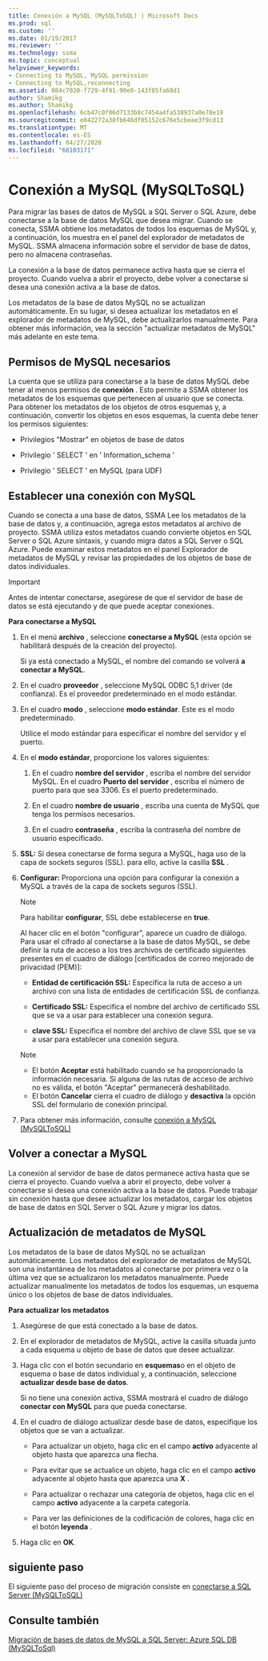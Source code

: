```yaml
---
title: Conexión a MySQL (MySQLToSQL) | Microsoft Docs
ms.prod: sql
ms.custom: ''
ms.date: 01/19/2017
ms.reviewer: ''
ms.technology: ssma
ms.topic: conceptual
helpviewer_keywords:
- Connecting to MySQL, MySQL permission
- Connecting to MySQL,reconnecting
ms.assetid: 084c7020-f729-4f91-90e0-143f85fa68d1
author: Shamikg
ms.author: Shamikg
ms.openlocfilehash: 6cb47c0f06d7133b8c7454a4fa538937a0e78e19
ms.sourcegitcommit: e042272a38fb646df05152c676e5cbeae3f9cd13
ms.translationtype: MT
ms.contentlocale: es-ES
ms.lasthandoff: 04/27/2020
ms.locfileid: "68103171"
---
```

# <a name="connecting-to-mysql-mysqltosql"></a>Conexión a MySQL (MySQLToSQL)
Para migrar las bases de datos de MySQL a SQL Server o SQL Azure, debe conectarse a la base de datos MySQL que desea migrar. Cuando se conecta, SSMA obtiene los metadatos de todos los esquemas de MySQL y, a continuación, los muestra en el panel del explorador de metadatos de MySQL. SSMA almacena información sobre el servidor de base de datos, pero no almacena contraseñas.  
  
La conexión a la base de datos permanece activa hasta que se cierra el proyecto. Cuando vuelva a abrir el proyecto, debe volver a conectarse si desea una conexión activa a la base de datos.  
  
Los metadatos de la base de datos MySQL no se actualizan automáticamente. En su lugar, si desea actualizar los metadatos en el explorador de metadatos de MySQL, debe actualizarlos manualmente. Para obtener más información, vea la sección "actualizar metadatos de MySQL" más adelante en este tema.  
  
## <a name="required-mysql-permissions"></a>Permisos de MySQL necesarios  
La cuenta que se utiliza para conectarse a la base de datos MySQL debe tener al menos permisos de **conexión** . Esto permite a SSMA obtener los metadatos de los esquemas que pertenecen al usuario que se conecta. Para obtener los metadatos de los objetos de otros esquemas y, a continuación, convertir los objetos en esos esquemas, la cuenta debe tener los permisos siguientes:  
  
-   Privilegios "Mostrar" en objetos de base de datos  
  
-   Privilegio ' SELECT ' en ' Information_schema '  
  
-   Privilegio ' SELECT ' en MySQL (para UDF)  
  
## <a name="establishing-a-connection-to-mysql"></a>Establecer una conexión con MySQL  
Cuando se conecta a una base de datos, SSMA Lee los metadatos de la base de datos y, a continuación, agrega estos metadatos al archivo de proyecto. SSMA utiliza estos metadatos cuando convierte objetos en SQL Server o SQL Azure sintaxis, y cuando migra datos a SQL Server o SQL Azure. Puede examinar estos metadatos en el panel Explorador de metadatos de MySQL y revisar las propiedades de los objetos de base de datos individuales.  
  
> [!IMPORTANT]  
> Antes de intentar conectarse, asegúrese de que el servidor de base de datos se está ejecutando y de que puede aceptar conexiones.  
  
**Para conectarse a MySQL**  
  
1.  En el menú **archivo** , seleccione **conectarse a MySQL** (esta opción se habilitará después de la creación del proyecto).  
  
    Si ya está conectado a MySQL, el nombre del comando se volverá **a conectar a MySQL**.  
  
2.  En el cuadro **proveedor** , seleccione MySQL ODBC 5,1 driver (de confianza). Es el proveedor predeterminado en el modo estándar.  
  
3.  En el cuadro **modo** , seleccione **modo estándar**. Este es el modo predeterminado.  
  
    Utilice el modo estándar para especificar el nombre del servidor y el puerto.  
  
4.  En el **modo estándar**, proporcione los valores siguientes:  
  
    1.  En el cuadro **nombre del servidor** , escriba el nombre del servidor MySQL. En el cuadro **Puerto del servidor** , escriba el número de puerto para que sea 3306. Es el puerto predeterminado.  
  
    2.  En el cuadro **nombre de usuario** , escriba una cuenta de MySQL que tenga los permisos necesarios.  
  
    3.  En el cuadro **contraseña** , escriba la contraseña del nombre de usuario especificado.  
  
5.  **SSL:** Si desea conectarse de forma segura a MySQL, haga uso de la capa de sockets seguros (SSL). para ello, active la casilla **SSL** .  
  
6.  **Configurar:** Proporciona una opción para configurar la conexión a MySQL a través de la capa de sockets seguros (SSL).  
  
    > [!NOTE]  
    > Para habilitar **configurar**, SSL debe establecerse en **true**.  
  
    Al hacer clic en el botón "configurar", aparece un cuadro de diálogo. Para usar el cifrado al conectarse a la base de datos MySQL, se debe definir la ruta de acceso a los tres archivos de certificado siguientes presentes en el cuadro de diálogo [certificados de correo mejorado de privacidad (PEM)]:  
  
    -   **Entidad de certificación SSL:** Especifica la ruta de acceso a un archivo con una lista de entidades de certificación SSL de confianza.  
  
    -   **Certificado SSL:** Especifica el nombre del archivo de certificado SSL que se va a usar para establecer una conexión segura.  
  
    -   **clave SSL:** Especifica el nombre del archivo de clave SSL que se va a usar para establecer una conexión segura.  
  
    > [!NOTE]  
    > -   El botón **Aceptar** está habilitado cuando se ha proporcionado la información necesaria. Si alguna de las rutas de acceso de archivo no es válida, el botón "Aceptar" permanecerá deshabilitado.  
    > -   El botón **Cancelar** cierra el cuadro de diálogo y **desactiva** la opción SSL del formulario de conexión principal.  
  
7.  Para obtener más información, consulte [conexión a MySQL &#40;MySQLToSQL&#41;](../../ssma/mysql/connect-to-mysql-mysqltosql.md)  
  
## <a name="reconnecting-to-mysql"></a>Volver a conectar a MySQL  
La conexión al servidor de base de datos permanece activa hasta que se cierra el proyecto. Cuando vuelva a abrir el proyecto, debe volver a conectarse si desea una conexión activa a la base de datos. Puede trabajar sin conexión hasta que desee actualizar los metadatos, cargar los objetos de base de datos en SQL Server o SQL Azure y migrar los datos.  
  
## <a name="refreshing-mysql-metadata"></a>Actualización de metadatos de MySQL  
Los metadatos de la base de datos MySQL no se actualizan automáticamente. Los metadatos del explorador de metadatos de MySQL son una instantánea de los metadatos al conectarse por primera vez o la última vez que se actualizaron los metadatos manualmente. Puede actualizar manualmente los metadatos de todos los esquemas, un esquema único o los objetos de base de datos individuales.  
  
**Para actualizar los metadatos**  
  
1.  Asegúrese de que está conectado a la base de datos.  
  
2.  En el explorador de metadatos de MySQL, active la casilla situada junto a cada esquema u objeto de base de datos que desee actualizar.  
  
3.  Haga clic con el botón secundario en **esquemas**o en el objeto de esquema o base de datos individual y, a continuación, seleccione **actualizar desde base de datos**.  
  
    Si no tiene una conexión activa, SSMA mostrará el cuadro de diálogo **conectar con MySQL** para que pueda conectarse.  
  
4.  En el cuadro de diálogo actualizar desde base de datos, especifique los objetos que se van a actualizar.  
  
    -   Para actualizar un objeto, haga clic en el campo **activo** adyacente al objeto hasta que aparezca una flecha.  
  
    -   Para evitar que se actualice un objeto, haga clic en el campo **activo** adyacente al objeto hasta que aparezca una **X** .  
  
    -   Para actualizar o rechazar una categoría de objetos, haga clic en el campo **activo** adyacente a la carpeta categoría.  
  
    -   Para ver las definiciones de la codificación de colores, haga clic en el botón **leyenda** .  
  
5.  Haga clic en **OK**.  
  
## <a name="next-step"></a>siguiente paso  
El siguiente paso del proceso de migración consiste en [conectarse a SQL Server &#40;MySQLToSQL&#41;](../../ssma/mysql/connecting-to-sql-server-mysqltosql.md)  
  
## <a name="see-also"></a>Consulte también  
[Migración de bases de datos de MySQL a SQL Server: Azure SQL DB &#40;MySQLToSql&#41;](../../ssma/mysql/migrating-mysql-databases-to-sql-server-azure-sql-db-mysqltosql.md)  
  
